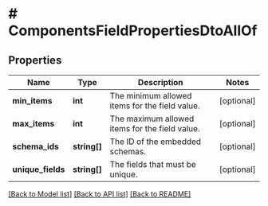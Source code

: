 # # ComponentsFieldPropertiesDtoAllOf

## Properties

Name | Type | Description | Notes
------------ | ------------- | ------------- | -------------
**min_items** | **int** | The minimum allowed items for the field value. | [optional]
**max_items** | **int** | The maximum allowed items for the field value. | [optional]
**schema_ids** | **string[]** | The ID of the embedded schemas. | [optional]
**unique_fields** | **string[]** | The fields that must be unique. | [optional]

[[Back to Model list]](../../README.md#models) [[Back to API list]](../../README.md#endpoints) [[Back to README]](../../README.md)
